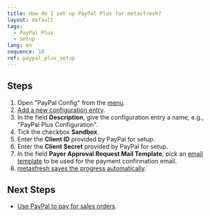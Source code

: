 ```yaml
---
title: How do I set up PayPal Plus for metasfresh?
layout: default
tags:
  - PayPal Plus
  - Setup
lang: en
sequence: 10
ref: paypal_plus_setup
---
```


## Steps
1. Open "PayPal Config" from the [menu](Menu).
1. [Add a new configuration entry](New_Record_Window).
1. In the field **Description**, give the configuration entry a name, e.g., "PayPal Plus Configuration".
1. Tick the checkbox **Sandbox**.
1. Enter the **Client ID** provided by PayPal for setup.
1. Enter the **Client Secret** provided by PayPal for setup.
1. In the field **Payer Approval Request Mail Template**, pick an [email template](Create_email_template) to be used for the payment confirmation email.
1. [metasfresh saves the progress automatically](Saveindicator).

## Next Steps
- [Use PayPal to pay for sales orders](PayPal_payment_rule_salesorder).
